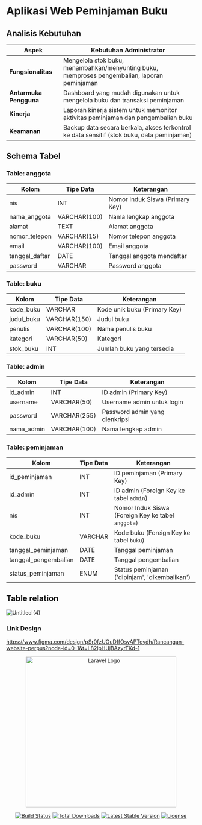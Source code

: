 # Aplikasi Web Peminjaman Buku

## Analisis Kebutuhan

| **Aspek**              | **Kebutuhan Administrator**                                                                  |
| ---------------------- | -------------------------------------------------------------------------------------------- |
| **Fungsionalitas**     | Mengelola stok buku, menambahkan/menyunting buku, memproses pengembalian, laporan peminjaman   |
| **Antarmuka Pengguna** | Dashboard yang mudah digunakan untuk mengelola buku dan transaksi peminjaman                   |
| **Kinerja**            | Laporan kinerja sistem untuk memonitor aktivitas peminjaman dan pengembalian buku              |
| **Keamanan**           | Backup data secara berkala, akses terkontrol ke data sensitif (stok buku, data peminjaman)     |

## Schema Tabel

### Table: anggota

| Kolom          | Tipe Data    | Keterangan                      |
| -------------- | ------------ | ------------------------------- |
| nis            | INT          | Nomor Induk Siswa (Primary Key) |
| nama_anggota   | VARCHAR(100) | Nama lengkap anggota            |
| alamat         | TEXT         | Alamat anggota                  |
| nomor_telepon  | VARCHAR(15)  | Nomor telepon anggota           |
| email          | VARCHAR(100) | Email anggota                   |
| tanggal_daftar | DATE         | Tanggal anggota mendaftar       |
| password       | VARCHAR      | Password anggota                |

### Table: buku

| Kolom        | Tipe Data    | Keterangan                   |
| ------------ | ------------ | ---------------------------- |
| kode_buku    | VARCHAR      | Kode unik buku (Primary Key) |
| judul_buku   | VARCHAR(150) | Judul buku                   |
| penulis      | VARCHAR(100) | Nama penulis buku            |
| kategori     | VARCHAR(50)  | Kategori                     |
| stok_buku    | INT          | Jumlah buku yang tersedia    |


### Table: admin

| Kolom      | Tipe Data    | Keterangan                     |
| ---------- | ------------ | ------------------------------ |
| id_admin   | INT          | ID admin (Primary Key)         |
| username   | VARCHAR(50)  | Username admin untuk login     |
| password   | VARCHAR(255) | Password admin yang dienkripsi |
| nama_admin | VARCHAR(100) | Nama lengkap admin             |

### Table: peminjaman

| Kolom                | Tipe Data | Keterangan                                         |
| -------------------- | --------- | -------------------------------------------------- |
| id_peminjaman        | INT       | ID peminjaman (Primary Key)                        |
| id_admin             | INT       | ID admin (Foreign Key ke tabel `admin`)            |
| nis                  | INT       | Nomor Induk Siswa (Foreign Key ke tabel `anggota`) |
| kode_buku            | VARCHAR   | Kode buku (Foreign Key ke tabel `buku`)            |
| tanggal_peminjaman   | DATE      | Tanggal peminjaman                                 |
| tanggal_pengembalian | DATE      | Tanggal pengembalian                               |
| status_peminjaman    | ENUM      | Status peminjaman ('dipinjam', 'dikembalikan')     |

## Table relation

![Untitled (4)](https://github.com/user-attachments/assets/e57c371d-a00e-4968-9748-bcfe4391b47d)


### Link Design

https://www.figma.com/design/pSr0fzUOuDffOsvAPToydh/Rancangan-website-perpus?node-id=0-1&t=L82lpHUjBAzyrTKd-1

<p align="center"><a href="https://laravel.com" target="_blank"><img src="https://raw.githubusercontent.com/laravel/art/master/logo-lockup/5%20SVG/2%20CMYK/1%20Full%20Color/laravel-logolockup-cmyk-red.svg" width="400" alt="Laravel Logo"></a></p>

<p align="center">
<a href="https://github.com/laravel/framework/actions"><img src="https://github.com/laravel/framework/workflows/tests/badge.svg" alt="Build Status"></a>
<a href="https://packagist.org/packages/laravel/framework"><img src="https://img.shields.io/packagist/dt/laravel/framework" alt="Total Downloads"></a>
<a href="https://packagist.org/packages/laravel/framework"><img src="https://img.shields.io/packagist/v/laravel/framework" alt="Latest Stable Version"></a>
<a href="https://packagist.org/packages/laravel/framework"><img src="https://img.shields.io/packagist/l/laravel/framework" alt="License"></a>
</p>
